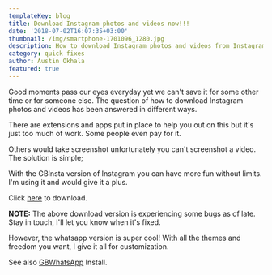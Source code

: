 ```yaml
---
templateKey: blog
title: Download Instagram photos and videos now!!!
date: '2018-07-02T16:07:35+03:00'
thumbnail: /img/smartphone-1701096_1280.jpg
description: How to download Instagram photos and videos from Instagram.
category: quick fixes
author: Austin Okhala
featured: true
---
```

Good moments pass our eyes everyday yet we can't save it for some other time or for someone else. The question of how to download Instagram photos and videos has been answered in different ways.

There are extensions and apps put in place to help you out on this but it's just too much of work. Some people even pay for it.

Others would take screenshot unfortunately you can't screenshot a video. The solution is simple;

With the GBInsta version of Instagram you can have more fun without limits. I'm using it and would give it a plus.

Click [here](https://latestmodapks.com/gb-instagram-apk-download-android/) to download.

**NOTE:** The above download version is experiencing some bugs as of late. Stay in touch, I'll let you know when it's fixed.

However, the whatsapp version is super cool! With all the themes and freedom you want, I give it all for customization.

See also [GBWhatsApp](https://www.techgenius.me/2018-06-25-install-whatsapp-on-blackberry-for-free-whatsapp10-is-not-the-only-option/) Install.
